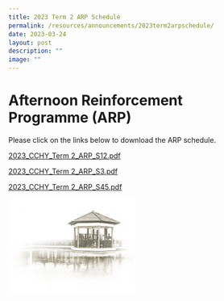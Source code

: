 ```yaml
---
title: 2023 Term 2 ARP Schedule
permalink: /resources/announcements/2023term2arpschedule/
date: 2023-03-24
layout: post
description: ""
image: ""
---
```

# **Afternoon Reinforcement Programme (ARP)**

Please click on the links below to download the ARP schedule.

[2023_CCHY_Term 2_ARP_S12.pdf](/files/ARP%20Schedule/2023_CCHY_Term%202_ARP_S12.pdf)

[2023_CCHY_Term 2_ARP_S3.pdf](/files/ARP%20Schedule/2023_CCHY_Term%202_ARP_S3.pdf)

[2023_CCHY_Term 2_ARP_S45.pdf](/files/ARP%20Schedule/2023_CCHY_Term%202_ARP_S45.pdf)


<img src="/images/pavilion.png" 
     style="width:50%">